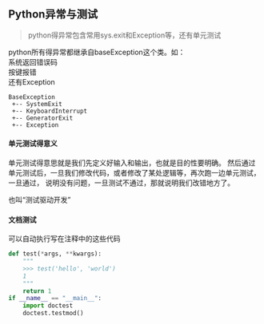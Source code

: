 <!--
https://ae01.alicdn.com/kf/Haf4d3b0529ba47669bf69c7bfc71a5f1Y.png
python
Python异常与测试
python得异常包含常用sys.exit和Exception等，还有单元测试
python得异常包含常用sys.exit和Exception等，还有单元测试
-->

## Python异常与测试

> python得异常包含常用sys.exit和Exception等，还有单元测试

python所有得异常都继承自baseException这个类。如：  
系统返回错误码  
按键报错  
还有Exception
```
BaseException
 +-- SystemExit
 +-- KeyboardInterrupt
 +-- GeneratorExit
 +-- Exception
```

#### 单元测试得意义
单元测试得意思就是我们先定义好输入和输出，也就是目的性要明确。
然后通过单元测试后，一旦我们修改代码，或者修改了某处逻辑等，再次跑一边单元测试，一旦通过，
说明没有问题，一旦测试不通过，那就说明我们改错地方了。  

也叫“测试驱动开发”

#### 文档测试
可以自动执行写在注释中的这些代码
```python
def test(*args, **kwargs):
    """
    >>> test('hello', 'world')
    1
    """
    return 1
if __name__ == "__main__":
    import doctest
    doctest.testmod()
```
